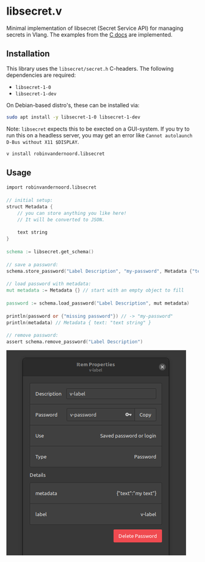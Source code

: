 # libsecret.v

Minimal implementation of libsecret (Secret Service API) for managing secrets in Vlang.
The examples from the [C docs](https://gnome.pages.gitlab.gnome.org/libsecret/libsecret-c-examples.html#remove-a-password) are implemented.

## Installation

This library uses the `libsecret/secret.h` C-headers.
The following dependencies are required:
- `libsecret-1-0`
- `libsecret-1-dev`

On Debian-based distro's, these can be installed via:
```bash
sudo apt install -y libsecret-1-0 libsecret-1-dev
```

Note: `libsecret` expects this to be exected on a GUI-system. 
If you try to run this on a headless server, you may get an error like `Cannot autolaunch D-Bus without X11 $DISPLAY`.

```bash
v install robinvandernoord.libsecret
```

## Usage
```v
import robinvandernoord.libsecret

// initial setup:
struct Metadata {
    // you can store anything you like here!
    // It will be converted to JSON.

    text string
}

schema := libsecret.get_schema()

// save a password:
schema.store_password("Label Description", "my-password", Metadata {"text string"})

// load password with metadata:
mut metadata := Metadata {} // start with an empty object to fill

password := schema.load_password("Label Description", mut metadata)

println(password or {"missing password"}) // -> "my-password"
println(metadata) // Metadata { text: "text string" }

// remove password:
assert schema.remove_password("Label Description")
```

![Example in Seahorse](example.png)
